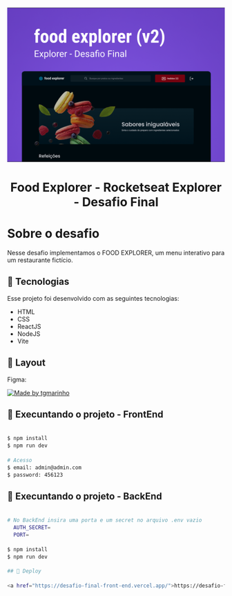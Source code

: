 <p align="center">
  <img width="800" src="./src/assets/banner.png">
</p>

<p align="center">
  <h1 align="center">Food Explorer - Rocketseat Explorer - Desafio Final</h1>
</p>

# Sobre o desafio

Nesse desafio implementamos o FOOD EXPLORER, um menu interativo para um restaurante fictício.

## 🚀 Tecnologias

Esse projeto foi desenvolvido com as seguintes tecnologias:

- HTML
- CSS
- ReactJS
- NodeJS
- Vite

## 🎨 Layout

Figma:

<a href="https://www.figma.com/file/GkqG5AUJe3ppcUEHfvOX6z/food-explorer?node-id=0%3A1">
  <img alt="Made by tgmarinho" src="https://img.shields.io/badge/Acessar%20Layout%20-Figma-%2304D361">
</a>

## 🚀 Execuntando o projeto - FrontEnd

```bash

$ npm install
$ npm run dev

# Acesso
$ email: admin@admin.com
$ password: 456123

```

## 🚀 Execuntando o projeto - BackEnd

```bash

# No BackEnd insira uma porta e um secret no arquivo .env vazio
  AUTH_SECRET=
  PORT=

$ npm install
$ npm run dev

## 🚀 Deploy

<a href="https://desafio-final-front-end.vercel.app/">https://desafio-final-front-end.vercel.app/</a>


